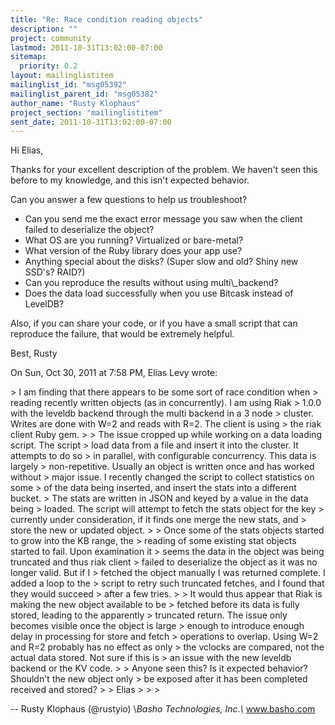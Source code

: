 ```yaml
---
title: "Re: Race condition reading objects"
description: ""
project: community
lastmod: 2011-10-31T13:02:00-07:00
sitemap:
  priority: 0.2
layout: mailinglistitem
mailinglist_id: "msg05392"
mailinglist_parent_id: "msg05382"
author_name: "Rusty Klophaus"
project_section: "mailinglistitem"
sent_date: 2011-10-31T13:02:00-07:00
---
```



Hi Elias,

Thanks for your excellent description of the problem. We haven't seen this
before to my knowledge, and this isn't expected behavior.

Can you answer a few questions to help us troubleshoot?

 - Can you send me the exact error message you saw when the client failed
 to deserialize the object?
 - What OS are you running? Virtualized or bare-metal?
 - What version of the Ruby library does your app use?
 - Anything special about the disks? (Super slow and old? Shiny new
 SSD's? RAID?)
 - Can you reproduce the results without using multi\\_backend?
 - Does the data load successfully when you use Bitcask instead of
 LevelDB?

Also, if you can share your code, or if you have a small script that can
reproduce the failure, that would be extremely helpful.

Best,
Rusty

On Sun, Oct 30, 2011 at 7:58 PM, Elias Levy wrote:

&gt; I am finding that there appears to be some sort of race condition when
&gt; reading recently written objects (as in concurrently). I am using Riak
&gt; 1.0.0 with the leveldb backend through the multi backend in a 3 node
&gt; cluster. Writes are done with W=2 and reads with R=2. The client is using
&gt; the riak client Ruby gem.
&gt;
&gt; The issue cropped up while working on a data loading script. The script
&gt; load data from a file and insert it into the cluster. It attempts to do so
&gt; in parallel, with configurable concurrency. This data is largely
&gt; non-repetitive. Usually an object is written once and has worked without
&gt; major issue. I recently changed the script to collect statistics on some
&gt; of the data being inserted, and insert the stats into a different bucket.
&gt; The stats are written in JSON and keyed by a value in the data being
&gt; loaded. The script will attempt to fetch the stats object for the key
&gt; currently under consideration, if it finds one merge the new stats, and
&gt; store the new or updated object.
&gt;
&gt; Once some of the stats objects started to grow into the KB range, the
&gt; reading of some existing stat objects started to fail. Upon examination it
&gt; seems the data in the object was being truncated and thus riak client
&gt; failed to deserialize the object as it was no longer valid. But if I
&gt; fetched the object manually I was returned complete. I added a loop to the
&gt; script to retry such truncated fetches, and I found that they would succeed
&gt; after a few tries.
&gt;
&gt; It would thus appear that Riak is making the new object available to be
&gt; fetched before its data is fully stored, leading to the apparently
&gt; truncated return. The issue only becomes visible once the object is large
&gt; enough to introduce enough delay in processing for store and fetch
&gt; operations to overlap. Using W=2 and R=2 probably has no effect as only
&gt; the vclocks are compared, not the actual data stored. Not sure if this is
&gt; an issue with the new leveldb backend or the KV code.
&gt;
&gt; Anyone seen this? Is it expected behavior? Shouldn't the new object only
&gt; be exposed after it has been completed received and stored?
&gt;
&gt; Elias
&gt;
&gt;
&gt;

-- 
Rusty Klophaus (@rustyio)
\\*Basho Technologies, Inc.\\*
www.basho.com
